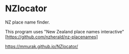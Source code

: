 # NZlocator
NZ place name finder.

This program uses "New Zealand place names interactive" [https://github.com/nzherald/nz-placenames]

https://mmurak.github.io/NZlocator/
